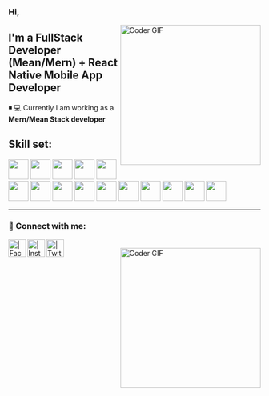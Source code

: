 ### Hi, 

[<img align="right" src="https://github.com/mernstackdeveloper/mernstackdeveloper/blob/main/assests/coding.gif" alt="Coder GIF" height="280">][myprofile]

## I'm a FullStack Developer (Mean/Mern) + React Native Mobile App Developer 


◾ 💻 Currently I am working as a **Mern/Mean Stack developer**

## Skill set:

<p align="left">

<img src="https://github.com/mernstackdeveloper/mernstackdeveloper/blob/main/assests/react.svg" height="auto" width="40">

<img src="https://github.com/mernstackdeveloper/mernstackdeveloper/blob/main/assests/redux.svg" height="auto" width="40">

<img src="https://github.com/mernstackdeveloper/mernstackdeveloper/blob/main/assests/reactnative.svg" height="auto" width="40">
  
<img src="https://github.com/mernstackdeveloper/mernstackdeveloper/blob/main/assests/angular-icon.svg" height="auto" width="40">

<img src="https://github.com/mernstackdeveloper/mernstackdeveloper/blob/main/assests/nodejs-original.svg" height="auto" width="40">

<img src="https://github.com/mernstackdeveloper/mernstackdeveloper/blob/main/assests/express-original.svg" height="auto" width="40">

<img src="https://github.com/mernstackdeveloper/mernstackdeveloper/blob/main/assests/mongodb-original.svg" height="auto" width="40">

<img src="https://github.com/mernstackdeveloper/mernstackdeveloper/blob/main/assests/javascript-plain.svg" height="auto" width="40">

<img src="https://github.com/mernstackdeveloper/mernstackdeveloper/blob/main/assests/css3-original.svg" height="auto" width="40">

<img src="https://github.com/mernstackdeveloper/mernstackdeveloper/blob/main/assests/sass-original.svg" height="auto" width="40">

<img src="https://github.com/mernstackdeveloper/mernstackdeveloper/blob/main/assests/jquery-plain.svg" height="auto" width="40">

<img src="https://github.com/mernstackdeveloper/mernstackdeveloper/blob/main/assests/html5-original.svg" height="auto" width="40">

<img src="https://github.com/mernstackdeveloper/mernstackdeveloper/blob/main/assests/bootstrap-plain.svg" height="auto" width="40">

<img src="https://github.com/mernstackdeveloper/mernstackdeveloper/blob/main/assests/visualstudio-plain.svg" height="auto" width="40">


<img src="https://github.com/mernstackdeveloper/mernstackdeveloper/blob/main/assests/git-original.svg" height="auto" width="40">



</p>


---

### 🧧 Connect with me:

[<img align="left" alt=" | Facebook" width="35px" src="https://github.com/mernstackdeveloper/mernstackdeveloper/blob/main/assests/facebook.svg" />][facebook]
[<img align="left" alt=" | Instagram" width="35px" src="https://github.com/mernstackdeveloper/mernstackdeveloper/blob/main/assests/instagram.svg" />][instagram]
[<img align="left" alt=" | Twitter" width="35px" src="https://github.com/mernstackdeveloper/mernstackdeveloper/blob/main/assests/twitter.svg" />][twitter]
<br />
[<img align="right" src="https://github.com/mernstackdeveloper/mernstackdeveloper/blob/main/assests/comp.gif" alt="Coder GIF" height="280">][myprofile]
<br />



[myprofile]: https://github.com/mernstackdeveloper
[buymeacoffee]: https://www.buymeacoffee.com/abidahmed
[facebook]: https://github.com/mernstackdeveloper
[instagram]: https://github.com/mernstackdeveloper
[twitter]: https://github.com/mernstackdeveloper
[react]: https://reactjs.org/
[angular]: https://angular.io/

